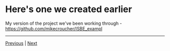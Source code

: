 # Here's one we created earlier

My version of the project we've been working through - <a href="https://github.com/mikecroucher/ISBE_example" target ="_blank">https://github.com/mikecroucher/ISBE_exampl</a>  

***

[Previous](./updates.md) | [Next](./next_steps.md)
